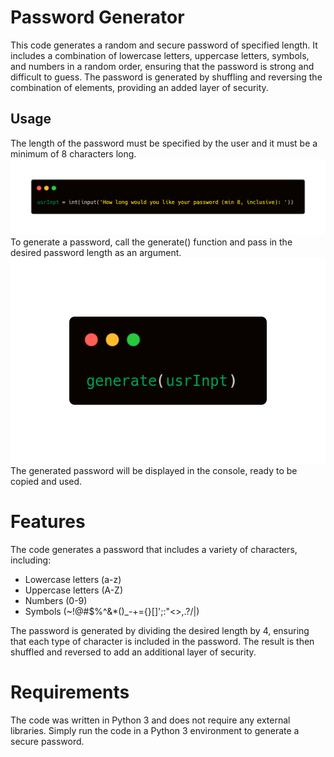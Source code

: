 # Password Generator

This code generates a random and secure password of specified length. It includes a combination of lowercase letters, uppercase letters, symbols, and numbers in a random order, ensuring that the password is strong and difficult to guess. The password is generated by shuffling and reversing the combination of elements, providing an added layer of security.

## Usage

The length of the password must be specified by the user and it must be a minimum of 8 characters long.
<img src="userInputPython.png">
<br>
To generate a password, call the generate() function and pass in the desired password length as an argument.
<img src="generate.png">
<br>
The generated password will be displayed in the console, ready to be copied and used.

# Features
The code generates a password that includes a variety of characters, including:

- Lowercase letters (a-z)
- Uppercase letters (A-Z)
- Numbers (0-9)
- Symbols (~!@#$%^&*()_-+={}[]\';:\"<>,.?/|)

The password is generated by dividing the desired length by 4, ensuring that each type of character is included in the password. The result is then shuffled and reversed to add an additional layer of security.

# Requirements
The code was written in Python 3 and does not require any external libraries. Simply run the code in a Python 3 environment to generate a secure password.
